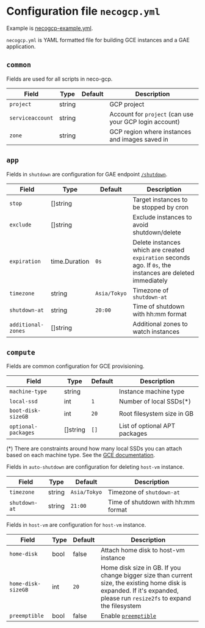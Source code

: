 Configuration file `necogcp.yml`
=================================

Example is [necogcp-example.yml](necogcp-example.yml).

`necogcp.yml` is YAML formatted file for building GCE instances and a GAE application.

`common`
--------

Fields are used for all scripts in neco-gcp.

| Field            | Type   | Default | Description                                            |
| ---------------- | ------ | ------- | ------------------------------------------------------ |
| `project`        | string |         | GCP project                                            |
| `serviceaccount` | string |         | Account for `project` (can use your GCP login account) |
| `zone`           | string |         | GCP region where instances and images saved in         |

`app`
-----

Fields in `shutdown` are configuration for GAE endpoint [`/shutdown`](api.md#shutdown).

| Field              | Type          | Default      | Description                                                                                                 |
| ------------------ | ------------- | ------------ | ----------------------------------------------------------------------------------------------------------- |
| `stop`             | []string      |              | Target instances to be stopped by cron                                                                      |
| `exclude`          | []string      |              | Exclude instances to avoid shutdown/delete                                                                  |
| `expiration`       | time.Duration | `0s`         | Delete instances which are created `expiration` seconds ago. If `0s`, the instances are deleted immediately |
| `timezone`         | string        | `Asia/Tokyo` | Timezone of `shutdown-at`                                                                                   |
| `shutdown-at`      | string        | `20:00`      | Time of shutdown with hh:mm format                                                                          |
| `additional-zones` | []string      |              | Additional zones to watch instances                                                                         |

`compute`
---------

Fields are common configuration for GCE provisioning.

| Field               | Type     | Default | Description                   |
| ------------------- | -------- | ------- | ----------------------------- |
| `machine-type`      | string   |         | Instance machine type         |
| `local-ssd`         | int      | `1`     | Number of local SSDs(*)       |
| `boot-disk-sizeGB`  | int      | `20`    | Root filesystem size in GB    |
| `optional-packages` | []string | `[]`    | List of optional APT packages |

(*) There are constraints around how many local SSDs you can attach based on each machine type.
See the [GCE documentation](https://cloud.google.com/compute/docs/disks#local_ssd_machine_type_restrictions).

Fields in `auto-shutdown` are configuration for deleting `host-vm` instance.

| Field         | Type   | Default      | Description                        |
| ------------- | ------ | ------------ | ---------------------------------- |
| `timezone`    | string | `Asia/Tokyo` | Timezone of `shutdown-at`          |
| `shutdown-at` | string | `21:00`      | Time of shutdown with hh:mm format |

Fields in `host-vm` are configuration for `host-vm` instance.

| Field              | Type | Default | Description                                                                                                                                                              |
| ------------------ | ---- | ------- | ------------------------------------------------------------------------------------------------------------------------------------------------------------------------ |
| `home-disk`        | bool | false   | Attach home disk to host-vm instance                                                                                                                                     |
| `home-disk-sizeGB` | int  | `20`    | Home disk size in GB. If you change bigger size than current size, the existing home disk is expanded. If it's expanded, please run `resize2fs` to expand the filesystem |
| `preemptible`      | bool | false   | Enable [`preemptible`](https://cloud.google.com/compute/docs/instances/preemptible)                                                                                      |
